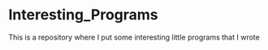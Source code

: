 # Interesting_Programs
This is a repository where I put some interesting little programs that I wrote
